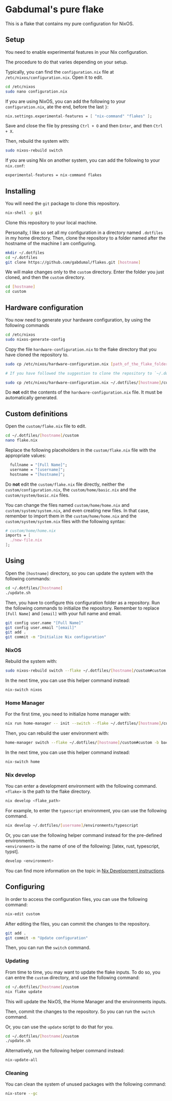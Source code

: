 # Gabdumal's pure flake

This is a flake that contains my pure configuration for NixOS.

## Setup

You need to enable experimental features in your Nix configuration.

The procedure to do that varies depending on your setup.

Typically, you can find the `configuration.nix` file at `/etc/nixos/configuration.nix`.
Open it to edit.

```bash
cd /etc/nixos
sudo nano configuration.nix
```

If you are using NixOS, you can add the following to your `configuration.nix`, ate the end, before the last `}`:

```nix
nix.settings.experimental-features = [ "nix-command" "flakes" ];
```

Save and close the file by pressing `Ctrl + O` and then `Enter`, and then `Ctrl + X`.

Then, rebuild the system with:

```bash
sudo nixos-rebuild switch
```

If you are using Nix on another system, you can add the following to your `nix.conf`:

```nix
experimental-features = nix-command flakes
```

## Installing

You will need the `git` package to clone this repository.

```bash
nix-shell -p git
```

Clone this repository to your local machine.

Personally, I like so set all my configuration in a directory named `.dotfiles` in my home directory.
Then, clone the repository to a folder named after the hostname of the machine I am configuring.

```bash
mkdir ~/.dotfiles
cd ~/.dotfiles
git clone https://github.com/gabdumal/flakes.git [hostname]
```

We will make changes only to the `custom` directory.
Enter the folder you just cloned, and then the `custom` directory.

```bash
cd [hostname]
cd custom
```

## Hardware configuration

You now need to generate your hardware configuration, by using the following commands

```bash
cd /etc/nixos
sudo nixos-generate-config
```

Copy the file `hardware-configuration.nix` to the flake directory that you have cloned the repository to.

```bash
sudo cp /etc/nixos/hardware-configuration.nix [path_of_the_flake_folder]/system/hardware-configuration.nix

# If you have followed the suggestion to clone the repository to `~/.dotfiles`, the command would be the following, replacing `[hostname]`:

sudo cp /etc/nixos/hardware-configuration.nix ~/.dotfiles/[hostname]/custom/system/hardware-configuration.nix
```

Do **not** edit the contents of the `hardware-configuration.nix` file.
It must be automatically generated.

## Custom definitions

Open the `custom/flake.nix` file to edit.

```bash
cd ~/.dotfiles/[hostname]/custom
nano flake.nix
```

Replace the following placeholders in the `custom/flake.nix` file with the appropriate values:

```nix
  fullname = "[Full Name]";
  username = "[username]";
  hostname = "[hostname]";
```

Do **not** edit the `custom/flake.nix` file directly, neither the `custom/configuration.nix`, the `custom/home/basic.nix` and the `custom/system/basic.nix` files.

You can change the files named `custom/home/home.nix` and `custom/system/system.nix`, and even creating new files.
In that case, remember to import them in the `custom/home/home.nix` and the `custom/system/system.nix` files with the following syntax:

```nix
# custom/home/home.nix
imports = [
  ./new-file.nix
];
```

## Using

Open the `[hostname]` directory, so you can update the system with the following commands:

```bash
cd ~/.dotfiles/[hostname]
./update.sh
```

Then, you have to configure this configuration folder as a repository.
Run the following commands to initialize the repository.
Remember to replace `[Full Name]` and `[email]` with your full name and email.

```bash
git config user.name "[Full Name]"
git config user.email "[email]"
git add .
git commit -m "Initialize Nix configuration"
```

### NixOS

Rebuild the system with:

```bash
sudo nixos-rebuild switch --flake ~/.dotfiles/[hostname]/custom#custom
```

In the next time, you can use this helper command instead:

```bash
nix-switch nixos
```

### Home Manager

For the first time, you need to initialize home manager with:

```bash
nix run home-manager -- init --switch --flake ~/.dotfiles/[hostname]/custom#custom
```

Then, you can rebuild the user environment with:

```bash
home-manager switch --flake ~/.dotfiles/[hostname]/custom#custom -b backup
```

In the next time, you can use this helper command instead:

```bash
nix-switch home
```

### Nix develop

You can enter a development environment with the following command.\
`<flake>` is the path to the flake directory.

```bash
nix develop <flake_path>
```

For example, to enter the `typescript` environment, you can use the following command.

```bash
nix develop ~/.dotfiles/[username]/environments/typescript
```

Or, you can use the following helper command instead for the pre-defined environments.\
`<environment>` is the name of one of the following: [latex, rust, typescript, typst].

```bash
develop <environment>
```

You can find more information on the topic in [Nix Development instructions](environments/README.md).

## Configuring

In order to access the configuration files, you can use the following command:

```bash
nix-edit custom
```

After editing the files, you can commit the changes to the repository.

```bash
git add .
git commit -m "Update configuration"
```

Then, you can run the `switch` command.

### Updating

From time to time, you may want to update the flake inputs.
To do so, you can entre the `custom` directory, and use the following command:

```bash
cd ~/.dotfiles/[hostname]/custom
nix flake update
```

This will update the NixOS, the Home Manager and the environments inputs.

Then, commit the changes to the repository.
So you can run the `switch` command.

Or, you can use the `update` script to do that for you.

```bash
cd ~/.dotfiles/[hostname]/custom
./update.sh
```

Alternatively, run the following helper command instead:

```bash
nix-update-all
```

### Cleaning

You can clean the system of unused packages with the following command:

```bash
nix-store --gc
```
